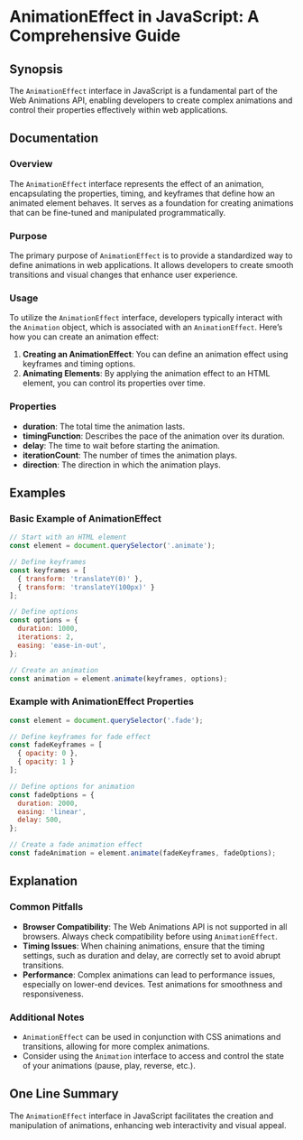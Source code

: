 <!--
Meta Description: # AnimationEffect in JavaScript: A Comprehensive Guide ## Synopsis The `AnimationEffect` interface in JavaScript is a fundamental part of the Web Anim...
Meta Keywords: animation, animationeffect, animations, const, define
-->

# AnimationEffect in JavaScript: A Comprehensive Guide

## Synopsis
The `AnimationEffect` interface in JavaScript is a fundamental part of the Web Animations API, enabling developers to create complex animations and control their properties effectively within web applications.

## Documentation
### Overview
The `AnimationEffect` interface represents the effect of an animation, encapsulating the properties, timing, and keyframes that define how an animated element behaves. It serves as a foundation for creating animations that can be fine-tuned and manipulated programmatically.

### Purpose
The primary purpose of `AnimationEffect` is to provide a standardized way to define animations in web applications. It allows developers to create smooth transitions and visual changes that enhance user experience.

### Usage
To utilize the `AnimationEffect` interface, developers typically interact with the `Animation` object, which is associated with an `AnimationEffect`. Here’s how you can create an animation effect:

1. **Creating an AnimationEffect**: You can define an animation effect using keyframes and timing options.
2. **Animating Elements**: By applying the animation effect to an HTML element, you can control its properties over time.

### Properties
- **duration**: The total time the animation lasts.
- **timingFunction**: Describes the pace of the animation over its duration.
- **delay**: The time to wait before starting the animation.
- **iterationCount**: The number of times the animation plays.
- **direction**: The direction in which the animation plays.

## Examples
### Basic Example of AnimationEffect
```javascript
// Start with an HTML element
const element = document.querySelector('.animate');

// Define keyframes
const keyframes = [
  { transform: 'translateY(0)' },
  { transform: 'translateY(100px)' }
];

// Define options
const options = {
  duration: 1000,
  iterations: 2,
  easing: 'ease-in-out',
};

// Create an animation
const animation = element.animate(keyframes, options);
```

### Example with AnimationEffect Properties
```javascript
const element = document.querySelector('.fade');

// Define keyframes for fade effect
const fadeKeyframes = [
  { opacity: 0 },
  { opacity: 1 }
];

// Define options for animation
const fadeOptions = {
  duration: 2000,
  easing: 'linear',
  delay: 500,
};

// Create a fade animation effect
const fadeAnimation = element.animate(fadeKeyframes, fadeOptions);
```

## Explanation
### Common Pitfalls
- **Browser Compatibility**: The Web Animations API is not supported in all browsers. Always check compatibility before using `AnimationEffect`.
- **Timing Issues**: When chaining animations, ensure that the timing settings, such as duration and delay, are correctly set to avoid abrupt transitions.
- **Performance**: Complex animations can lead to performance issues, especially on lower-end devices. Test animations for smoothness and responsiveness.

### Additional Notes
- `AnimationEffect` can be used in conjunction with CSS animations and transitions, allowing for more complex animations.
- Consider using the `Animation` interface to access and control the state of your animations (pause, play, reverse, etc.).

## One Line Summary
The `AnimationEffect` interface in JavaScript facilitates the creation and manipulation of animations, enhancing web interactivity and visual appeal.